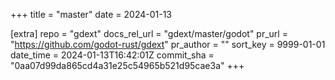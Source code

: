 +++
title = "master"
date = 2024-01-13

[extra]
repo = "gdext"
docs_rel_url = "gdext/master/godot"
pr_url = "https://github.com/godot-rust/gdext"
pr_author = ""
sort_key = 9999-01-01
date_time = 2024-01-13T16:42:01Z
commit_sha = "0aa07d99da865cd4a31e25c54965b521d95cae3a"
+++


